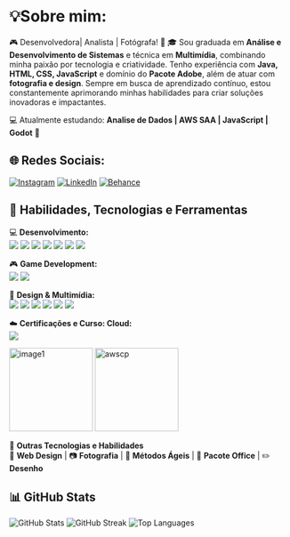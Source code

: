 # 💡Sobre mim: 

🎮 Desenvolvedora| Analista | Fotógrafa!  📸 
🎓 Sou graduada em **Análise e Desenvolvimento de Sistemas** e técnica em **Multimídia**, combinando minha paixão por tecnologia e criatividade. 
Tenho experiência com **Java, HTML, CSS, JavaScript** e domínio do **Pacote Adobe**, além de atuar com **fotografia e design**. Sempre em busca de aprendizado contínuo, 
estou constantemente aprimorando minhas habilidades para criar soluções inovadoras e impactantes.
  
💻 Atualmente estudando: **Analise de Dados | AWS SAA | JavaScript | Godot** 🎨
 

## 🌐 Redes Sociais:
[![Instagram](https://img.shields.io/badge/Instagram-E4405F?style=for-the-badge&logo=instagram&logoColor=white)](https://www.instagram.com/gabidemedeirosf/) 
[![LinkedIn](https://img.shields.io/badge/LinkedIn-0077B5?style=for-the-badge&logo=linkedin&logoColor=white)](https://www.linkedin.com/in/gabrielledemedeiros/) 
[![Behance](https://img.shields.io/badge/Behance-1769FF?style=for-the-badge&logo=behance&logoColor=white)](https://www.behance.net/gabriellemedeiros) 


## 🚀 Habilidades, Tecnologias e Ferramentas  

💻 **Desenvolvimento:**  
<img src="https://img.shields.io/badge/Java-ED8B00?style=for-the-badge&logo=java&logoColor=white" /> <img src="https://img.shields.io/badge/Spring%20Boot-6DB33F?style=for-the-badge&logo=spring-boot&logoColor=white" /> <img src="https://img.shields.io/badge/MySQL-4479A1?style=for-the-badge&logo=mysql&logoColor=white" /> <img src="https://img.shields.io/badge/HTML-E34F26?style=for-the-badge&logo=html5&logoColor=white" /> <img src="https://img.shields.io/badge/CSS-1572B6?style=for-the-badge&logo=css3&logoColor=white" /> <img src="https://img.shields.io/badge/JavaScript-F7DF1E?style=for-the-badge&logo=javascript&logoColor=black" /> <img src="https://img.shields.io/badge/React%20Native-61DAFB?style=for-the-badge&logo=react&logoColor=black" />

🎮 **Game Development:**  
<img src="https://img.shields.io/badge/Godot-478CBF?style=for-the-badge&logo=godot-engine&logoColor=white" /> <img src="https://img.shields.io/badge/Blender-F5792A?style=for-the-badge&logo=blender&logoColor=white" />

🎨 **Design & Multimídia:**  
<img src="https://img.shields.io/badge/Photoshop-31A8FF?style=for-the-badge&logo=adobe-photoshop&logoColor=white" /> <img src="https://img.shields.io/badge/Illustrator-FF9A00?style=for-the-badge&logo=adobe-illustrator&logoColor=white" /> <img src="https://img.shields.io/badge/Lightroom-31A8FF?style=for-the-badge&logo=adobe-lightroom&logoColor=white" /> <img src="https://img.shields.io/badge/Premiere_Pro-9999FF?style=for-the-badge&logo=adobe-premiere-pro&logoColor=white" /> <img src="https://img.shields.io/badge/Adobe%20XD-FF61F6?style=for-the-badge&logo=adobe-xd&logoColor=white" /> <img src="https://img.shields.io/badge/Figma-F24E1E?style=for-the-badge&logo=figma&logoColor=white" />

☁️ **Certificações e Curso: Cloud:**  
<img src="https://img.shields.io/badge/Formação%20para%20Arquiteto%20de%20Soluções%20AWS-FF9900?style=for-the-badge&logo=amazon-aws&logoColor=white" />  
<p align="left">
    <img src="https://github.com/user-attachments/assets/e5a0cd1b-aa86-4e1e-aa79-65f787c02798" alt="image1" width="150">
    <img src="https://github.com/user-attachments/assets/f97221e7-6bcd-4b9f-ae30-f4fcf43a44ee" alt="awscp" width="150">
</p>

📂 **Outras Tecnologias e Habilidades**  
🎨 **Web Design** | 📷 **Fotografia** | 📌 **Métodos Ágeis** | 📑 **Pacote Office** | ✏️ **Desenho**

<!-- -->
## 📊 GitHub Stats

<p align="left">
  <img src="https://github-readme-stats.vercel.app/api?username=GabrielleMFerreira&show_icons=true&theme=radical" alt="GitHub Stats">
  <img src="https://github-readme-streak-stats.herokuapp.com/?user=GabrielleMFerreira&theme=radical" alt="GitHub Streak">
  <img src="https://github-readme-stats.vercel.app/api/top-langs/?username=GabrielleMFerreira&layout=compact&theme=radical" alt="Top Languages">
</p>




